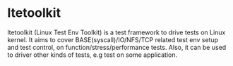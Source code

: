 ltetoolkit
==========

ltetoolkit (Linux Test Env Toolkit) is a test framework to drive tests
on Linux kernel. It aims to cover BASE(syscall)/IO/NFS/TCP related test
env setup and test control, on function/stress/performance tests. Also,
it can be used to driver other kinds of tests, e.g test on some application.

